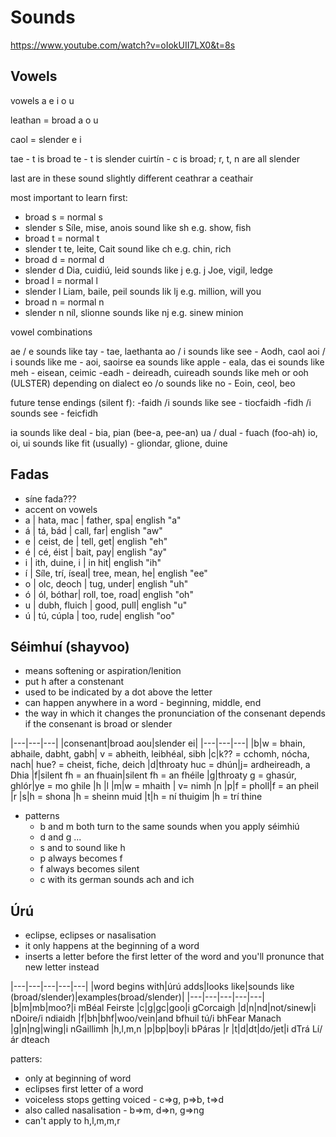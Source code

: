 # Sounds

https://www.youtube.com/watch?v=oIokUII7LX0&t=8s

## Vowels

vowels
a e i o u

leathan = broad
a o u

caol = slender
e i


tae - t is broad
te - t is slender
cuirtín - c is broad; r, t, n are all slender

last are in these sound slightly different
ceathrar
a ceathair


most important to learn first:
* broad s = normal s
* slender s Síle, mise, anois sound like sh e.g. show, fish
* broad t = normal t
* slender t te, leite, Cait sound like ch e.g. chin, rich
* broad d = normal d
* slender d Dia, cuidiú, leid sounds like j e.g. j Joe, vigil, ledge
* broad l = normal l
* slender l Liam, baile, peil sounds lik lj e.g. million, will you
* broad n = normal n
* slender n níl, slionne sounds like nj e.g. sinew minion

vowel combinations

ae / e sounds like tay - tae, laethanta
ao / i sounds like see - Aodh, caol
aoi / i sounds like me - aoi, saoirse
ea sounds like apple - eala, das
ei sounds like meh - eisean, ceimic
-eadh - deireadh, cuireadh sounds like meh or ooh (ULSTER) depending on dialect
eo /o sounds like no  - Eoin, ceol, beo

future tense endings (silent f):
-faidh /i sounds like see - tiocfaidh
-fidh /i sounds see - feicfidh

ia sounds like deal - bia, pian (bee-a, pee-an)
ua / dual - fuach (foo-ah)
io, oi, ui sounds like fit (usually) - gliondar, glione, duine


## Fadas
* síne fada???
* accent on vowels
* a | hata, mac | father, spa| english "a"
* á | tá, bád | call, far| english "aw"
* e | ceist, de | tell, get| english "eh"
* é | cé, éist | bait, pay| english "ay"
* i | ith, duine, i | in hit| english "ih"
* í | Síle, trí, íseal| tree, mean, he| english "ee"
* o | olc, deoch | tug, under| english "uh"
* ó | ól, bóthar| roll, toe, road| english "oh"
* u | dubh, fluich | good, pull| english "u"
* ú | tú, cúpla | too, rude| english "oo"

## Séimhuí (shayvoo)

* means softening or aspiration/lenition
* put h after a constenant
* used to be indicated by a dot above the letter
* can happen anywhere in a word - beginning, middle, end
* the way in which it changes the pronunciation of the consenant depends if the consenant is broad or slender

|---|---|---|
|consenant|broad aou|slender ei|
|---|---|---|
|b|w = bhain, abhaile, dabht, gabh| v = abheith, leibhéal, sibh
|c|k?? = cchomh, nócha, nach| hue? = cheist, fiche, deich
|d|throaty huc = dhún|j= ardheireadh, a Dhia
|f|silent fh = an fhuain|silent fh = an fhéile
|g|throaty g = ghasúr, ghlór|ye = mo ghile
|h
|l
|m|w = mhaith | v= nimh
|n
|p|f = pholl|f = an pheil
|r
|s|h = shona |h = sheinn muid
|t|h = ní thuigim |h = trí thine


* patterns
    * b and m both turn to the same sounds when you apply séimhiú
    * d and g ...
    * s and to sound like h
    * p always becomes f
    * f always becomes silent
    * c with its german sounds ach and ich


## Úrú

* eclipse, eclipses or nasalisation
* it only happens at the beginning of a word
* inserts a letter before the first letter of the word and you'll pronunce that new letter instead

|---|---|---|---|---|
|word begins with|úrú adds|looks like|sounds like (broad/slender)|examples(broad/slender)|
|---|---|---|---|---|
|b|m|mb|moo?|i mBéal Feirste
|c|g|gc|goo|i gCorcaigh
|d|n|nd|not/sinew|i nDoire/i ndiaidh
|f|bh|bhf|woo/vein|and bfhuil tú/i bhFear Manach
|g|n|ng|wing|i nGaillimh
|h,l,m,n
|p|bp|boy|i bPáras
|r
|t|d|dt|do/jet|i dTrá Lí/ár dteach

patters:
* only at beginning of word
* eclipses first letter of a word
* voiceless stops getting voiced - c=>g, p=>b, t=>d 
* also called nasalisation - b=>m, d=>n, g=>ng
* can't apply to h,l,m,m,r

